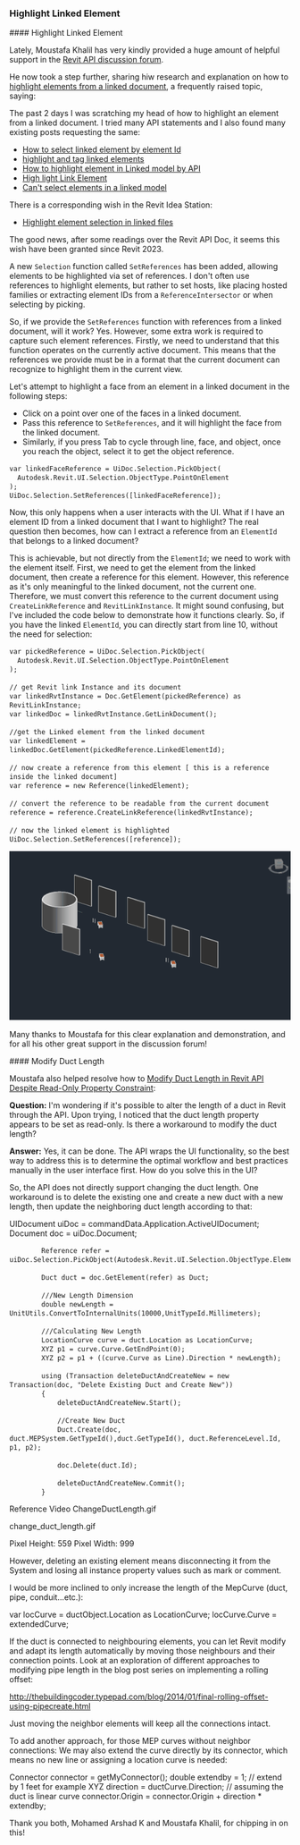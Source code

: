 <head>
<meta http-equiv="Content-Type" content="text/html; charset=utf-8">
<link rel="stylesheet" type="text/css" href="bc.css">
<!-- https://highlightjs.org/#usage
<link rel="stylesheet" href="https://cdnjs.cloudflare.com/ajax/libs/highlight.js/11.9.0/styles/default.min.css">
<script src="https://cdnjs.cloudflare.com/ajax/libs/highlight.js/11.9.0/highlight.min.js"></script>
<script>hljs.highlightAll();</script>
-->

<!-- https://prismjs.com -->
<link href="https://cdn.jsdelivr.net/npm/prismjs@1.29.0/themes/prism.min.css" rel="stylesheet" />
<script src="https://cdn.jsdelivr.net/npm/prismjs@1.29.0/components/prism-core.min.js"></script>
<script src="https://cdn.jsdelivr.net/npm/prismjs@1.29.0/plugins/autoloader/prism-autoloader.min.js"></script>
<style> code[class*=language-], pre[class*=language-] { font-size : 90%; } </style>
</head>

<!---

- highlight elements from a linked document
  https://forums.autodesk.com/t5/revit-api-forum/highlight-elements-from-a-linked-document/td-p/12768033

- Modify Duct Length in Revit API Despite Read-Only Property Constraint
  https://forums.autodesk.com/t5/revit-api-forum/modify-duct-length-in-revit-api-despite-read-only-property/m-p/12763233

twitter:

 the @AutodeskRevit #RevitAPI #BIM @DynamoBIM

linkedin:

#BIM #DynamoBIM #AutodeskAPS #Revit #API #IFC #SDK #Autodesk #AEC #adsk

the [Revit API discussion forum](http://forums.autodesk.com/t5/revit-api-forum/bd-p/160) thread

<center>
<img src="img/" alt="" title="" width="600"/>
<p style="font-size: 80%; font-style:italic"></p>
</center>

-->

### Highlight Linked Element


####<a name="2"></a> Highlight Linked Element

Lately, Moustafa Khalil has very kindly provided a huge amount of helpful support in
the [Revit API discussion forum](http://forums.autodesk.com/t5/revit-api-forum/bd-p/160).

He now took a step further, sharing hiw research and explanation on how
to [highlight elements from a linked document](https://forums.autodesk.com/t5/revit-api-forum/highlight-elements-from-a-linked-document/td-p/12768033),
a frequently raised topic, saying:

The past 2 days I was scratching my head of how to highlight an element from a linked document.
I tried many API statements and I also found many existing posts requesting the same:

- [How to select linked element by element Id](https://forums.autodesk.com/t5/revit-api-forum/how-to-select-linked-element-by-element-id/m-p/8245634)
- [highlight and tag linked elements](https://forums.autodesk.com/t5/revit-api-forum/highlight-and-tag-linked-elements/m-p/5294217)
- [How to highlight element in Linked model by API](https://forums.autodesk.com/t5/revit-api-forum/how-to-highlight-element-in-linked-model-by-api/m-p/9945959)
- [High light Link Element](https://forums.autodesk.com/t5/revit-api-forum/high-light-link-element/m-p/11111305)
- [Can't select elements in a linked model](https://forums.autodesk.com/t5/revit-api-forum/can-t-select-elements-in-a-linked-model/m-p/12681983)

There is a corresponding wish in the Revit Idea Station:

- [Highlight element selection in linked files](https://forums.autodesk.com/t5/revit-ideas/highlight-element-selection-in-linked-files/idi-p/7619701)

The good news, after some readings over the Revit API Doc, it seems this wish have been granted since Revit 2023.

A new `Selection` function called `SetReferences` has been added, allowing elements to be highlighted via set of references.
I don't often use references to highlight elements, but rather to set hosts, like placing hosted families or extracting element IDs from a `ReferenceIntersector` or when selecting by picking.

So, if we provide the `SetReferences` function with references from a linked document, will it work?
Yes.
However, some extra work is required to capture such element references.
Firstly, we need to understand that this function operates on the currently active document.
This means that the references we provide must be in a format that the current document can recognize to highlight them in the current view.

Let's attempt to highlight a face from an element in a linked document in the following steps:

- Click on a point over one of the faces in a linked document.
- Pass this reference to `SetReferences`, and it will highlight the face from the linked document.
- Similarly, if you press Tab to cycle through line, face, and object, once you reach the object, select it to get the object reference.

<pre><code>var linkedFaceReference = UiDoc.Selection.PickObject(
  Autodesk.Revit.UI.Selection.ObjectType.PointOnElement
);
UiDoc.Selection.SetReferences([linkedFaceReference]);
</code></pre>

Now, this only happens when a user interacts with the UI.
What if I have an element ID from a linked document that I want to highlight?
The real question then becomes, how can I extract a reference from an `ElementId` that belongs to a linked document?

This is achievable, but not directly from the `ElementId`;
we need to work with the element itself.
First, we need to get the element from the linked document, then create a reference for this element.
However, this reference as it's only meaningful to the linked document, not the current one.
Therefore, we must convert this reference to the current document using `CreateLinkReference` and `RevitLinkInstance`.
It might sound confusing, but I've included the code below to demonstrate how it functions clearly.
So, if you have the linked `ElementId`, you can directly start from line 10, without the need for selection:

<pre><code>var pickedReference = UiDoc.Selection.PickObject(
  Autodesk.Revit.UI.Selection.ObjectType.PointOnElement
);

// get Revit link Instance and its document
var linkedRvtInstance = Doc.GetElement(pickedReference) as RevitLinkInstance;
var linkedDoc = linkedRvtInstance.GetLinkDocument();

//get the Linked element from the linked document
var linkedElement = linkedDoc.GetElement(pickedReference.LinkedElementId);

// now create a reference from this element [ this is a reference inside the linked document]
var reference = new Reference(linkedElement);

// convert the reference to be readable from the current document
reference = reference.CreateLinkReference(linkedRvtInstance);

// now the linked element is highlighted
UiDoc.Selection.SetReferences([reference]);
</code></pre>

<center>
<img src="img/highlight_linked_element.gif" alt="Highlight linked element" title="Highlight linked element" width="599"/> <!-- Pixel Height: 358 Pixel Width: 599 -->
</center>

Many thanks to Moustafa for this clear explanation and demonstration, and for all his other great support in the discussion forum!

####<a name="3"></a> Modify Duct Length

Moustafa also helped resolve how
to [Modify Duct Length in Revit API Despite Read-Only Property Constraint](https://forums.autodesk.com/t5/revit-api-forum/modify-duct-length-in-revit-api-despite-read-only-property/m-p/12763233):

**Question:**
I'm wondering if it's possible to alter the length of a duct in Revit through the API.
Upon trying, I noticed that the duct length property appears to be set as read-only.
Is there a workaround to modify the duct length?

**Answer:**
Yes, it can be done.
The API wraps the UI functionality, so the best way to address this is to determine the optimal workflow and best practices manually in the user interface first.
How do you solve this in the UI?

So, the API does not directly support changing the duct length.
One workaround is to delete the existing one and create a new duct with a new length, then update the neighboring duct length according to that:

UIDocument uiDoc = commandData.Application.ActiveUIDocument;
            Document doc = uiDoc.Document;

            Reference refer = uiDoc.Selection.PickObject(Autodesk.Revit.UI.Selection.ObjectType.Element);

            Duct duct = doc.GetElement(refer) as Duct;

            ///New Length Dimension
            double newLength = UnitUtils.ConvertToInternalUnits(10000,UnitTypeId.Millimeters);

            ///Calculating New Length
            LocationCurve curve = duct.Location as LocationCurve;
            XYZ p1 = curve.Curve.GetEndPoint(0);
            XYZ p2 = p1 + ((curve.Curve as Line).Direction * newLength);

            using (Transaction deleteDuctAndCreateNew = new Transaction(doc, "Delete Existing Duct and Create New"))
            {
                deleteDuctAndCreateNew.Start();

                //Create New Duct
                Duct.Create(doc, duct.MEPSystem.GetTypeId(),duct.GetTypeId(), duct.ReferenceLevel.Id, p1, p2);

                doc.Delete(duct.Id);

                deleteDuctAndCreateNew.Commit();
            }

Reference Video
ChangeDuctLength.gif

change_duct_length.gif

Pixel Height: 559 Pixel Width: 999

However, deleting an existing element means disconnecting it from the System and losing all instance property values such as mark or comment.

I would be more inclined to  only increase the length of the MepCurve (duct, pipe, conduit...etc.):


var locCurve = ductObject.Location as LocationCurve;
locCurve.Curve = extendedCurve;


If the duct is connected to neighbouring elements, you can let Revit modify and adapt its length automatically by moving those neighbours and their connection points.
Look at an exploration of different approaches to modifying pipe length in the blog post series on implementing a rolling offset:

http://thebuildingcoder.typepad.com/blog/2014/01/final-rolling-offset-using-pipecreate.html

Just moving the neighbor elements will keep all the connections intact.

To add another approach, for those MEP curves without neighbor connections:
We may also extend the curve directly by its connector, which means no new line or assigning a location curve is needed:

Connector connector = getMyConnector();
double extendby = 1; // extend by 1 feet for example
XYZ direction = ductCurve.Direction; // assuming the duct is linear curve
connector.Origin = connector.Origin + direction * extendby;

Thank you both, Mohamed Arshad K and Moustafa Khalil, for chipping in on this!





